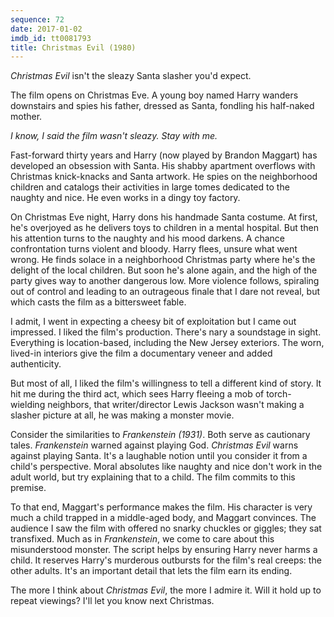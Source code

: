 ```yaml
---
sequence: 72
date: 2017-01-02
imdb_id: tt0081793
title: Christmas Evil (1980)
---
```


_Christmas Evil_ isn't the sleazy Santa slasher you'd expect.

The film opens on Christmas Eve. A young boy named Harry wanders downstairs and spies his father, dressed as Santa, fondling his half-naked mother.

*I know, I said the film wasn't sleazy. Stay with me.*

Fast-forward thirty years and Harry (now played by Brandon Maggart) has developed an obsession with Santa. His shabby apartment overflows with Christmas knick-knacks and Santa artwork. He spies on the neighborhood children and catalogs their activities in large tomes dedicated to the naughty and nice. He even works in a dingy toy factory.

On Christmas Eve night, Harry dons his handmade Santa costume. At first, he's overjoyed as he delivers toys to children in a mental hospital. But then his attention turns to the naughty and his mood darkens. A chance confrontation turns violent and bloody. Harry flees, unsure what went wrong. He finds solace in a neighborhood Christmas party where he's the delight of the local children. But soon he's alone again, and the high of the party gives way to another dangerous low. More violence follows, spiraling out of control and leading to an outrageous finale that I dare not reveal, but which casts the film as a bittersweet fable.

I admit, I went in expecting a cheesy bit of exploitation but I came out impressed. I liked the film's production. There's nary a soundstage in sight. Everything is location-based, including the New Jersey exteriors. The worn, lived-in interiors give the film a documentary veneer and added authenticity.

But most of all, I liked the film's willingness  to tell a different kind of story. It hit me during the third act, which sees Harry fleeing a mob of torch-wielding neighbors, that writer/director Lewis Jackson wasn't making a slasher picture at all, he was making a monster movie.

Consider the similarities to _Frankenstein (1931)_. Both serve as cautionary tales. _Frankenstein_ warned against playing God. _Christmas Evil_ warns against playing Santa. It's a laughable notion until you consider it from a child's perspective. Moral absolutes like naughty and nice don't work in the adult world, but try explaining that to a child. The film commits to this premise.

To that end, Maggart's performance makes the film. His character is very much a child trapped in a middle-aged body, and Maggart convinces. The audience I saw the film with offered no snarky chuckles or giggles; they sat transfixed. Much as in _Frankenstein_, we come to care about this misunderstood monster. The script helps by ensuring Harry never harms a child. It reserves Harry's murderous outbursts for the film's real creeps: the other adults. It's an important detail that lets the film earn its ending.

The more I think about _Christmas Evil_, the more I admire it. Will it hold up to repeat viewings? I'll let you know next Christmas.